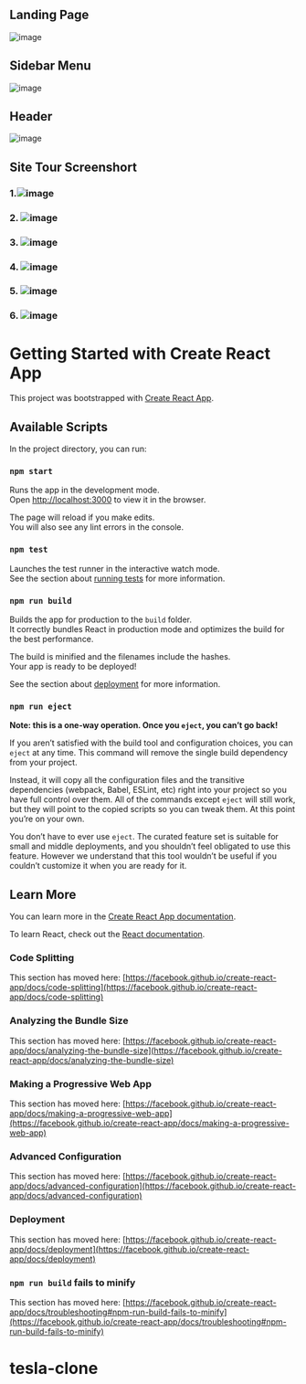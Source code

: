 ## Landing Page

![image](https://user-images.githubusercontent.com/62868878/118962083-a16b8f80-b982-11eb-9bf3-3514a3e997f2.png)

## Sidebar Menu
![image](https://user-images.githubusercontent.com/62868878/118962179-bba56d80-b982-11eb-92ca-b3c53ebd524a.png)
## Header 
![image](https://user-images.githubusercontent.com/62868878/118962289-d7a90f00-b982-11eb-8a4c-86fb93ecfd3b.png)

## Site Tour Screenshort
 
 ### 1.![image](https://user-images.githubusercontent.com/62868878/118962378-f14a5680-b982-11eb-973b-60889a307cfe.png)
 
 ### 2. ![image](https://user-images.githubusercontent.com/62868878/118962426-fe674580-b982-11eb-806b-ff319345dba8.png)
 
 ### 3. ![image](https://user-images.githubusercontent.com/62868878/118962471-0a530780-b983-11eb-900b-bb4c18eceea3.png)
 ### 4. ![image](https://user-images.githubusercontent.com/62868878/118962518-15a63300-b983-11eb-8197-ad761b1d8f96.png)
 ### 5. ![image](https://user-images.githubusercontent.com/62868878/118962560-20f95e80-b983-11eb-9dc4-53778f22ec62.png)
 ### 6. ![image](https://user-images.githubusercontent.com/62868878/118962592-28b90300-b983-11eb-9ff9-65beee6c329e.png)



# Getting Started with Create React App

This project was bootstrapped with [Create React App](https://github.com/facebook/create-react-app).

## Available Scripts

In the project directory, you can run:

### `npm start`

Runs the app in the development mode.\
Open [http://localhost:3000](http://localhost:3000) to view it in the browser.

The page will reload if you make edits.\
You will also see any lint errors in the console.

### `npm test`

Launches the test runner in the interactive watch mode.\
See the section about [running tests](https://facebook.github.io/create-react-app/docs/running-tests) for more information.

### `npm run build`

Builds the app for production to the `build` folder.\
It correctly bundles React in production mode and optimizes the build for the best performance.

The build is minified and the filenames include the hashes.\
Your app is ready to be deployed!

See the section about [deployment](https://facebook.github.io/create-react-app/docs/deployment) for more information.

### `npm run eject`

**Note: this is a one-way operation. Once you `eject`, you can’t go back!**

If you aren’t satisfied with the build tool and configuration choices, you can `eject` at any time. This command will remove the single build dependency from your project.

Instead, it will copy all the configuration files and the transitive dependencies (webpack, Babel, ESLint, etc) right into your project so you have full control over them. All of the commands except `eject` will still work, but they will point to the copied scripts so you can tweak them. At this point you’re on your own.

You don’t have to ever use `eject`. The curated feature set is suitable for small and middle deployments, and you shouldn’t feel obligated to use this feature. However we understand that this tool wouldn’t be useful if you couldn’t customize it when you are ready for it.

## Learn More

You can learn more in the [Create React App documentation](https://facebook.github.io/create-react-app/docs/getting-started).

To learn React, check out the [React documentation](https://reactjs.org/).

### Code Splitting

This section has moved here: [https://facebook.github.io/create-react-app/docs/code-splitting](https://facebook.github.io/create-react-app/docs/code-splitting)

### Analyzing the Bundle Size

This section has moved here: [https://facebook.github.io/create-react-app/docs/analyzing-the-bundle-size](https://facebook.github.io/create-react-app/docs/analyzing-the-bundle-size)

### Making a Progressive Web App

This section has moved here: [https://facebook.github.io/create-react-app/docs/making-a-progressive-web-app](https://facebook.github.io/create-react-app/docs/making-a-progressive-web-app)

### Advanced Configuration

This section has moved here: [https://facebook.github.io/create-react-app/docs/advanced-configuration](https://facebook.github.io/create-react-app/docs/advanced-configuration)

### Deployment

This section has moved here: [https://facebook.github.io/create-react-app/docs/deployment](https://facebook.github.io/create-react-app/docs/deployment)

### `npm run build` fails to minify

This section has moved here: [https://facebook.github.io/create-react-app/docs/troubleshooting#npm-run-build-fails-to-minify](https://facebook.github.io/create-react-app/docs/troubleshooting#npm-run-build-fails-to-minify)
# tesla-clone
